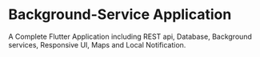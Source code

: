 # Background-Service Application
A Complete Flutter Application including REST api, Database, Background services, Responsive UI, Maps and Local Notification.
